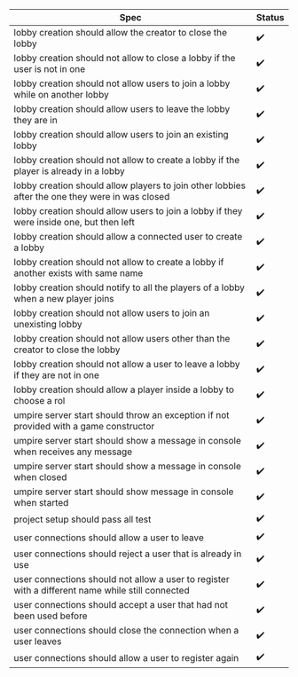 |Spec|Status|
|----|------|
| lobby creation should allow the creator to close the lobby | :heavy_check_mark: |
| lobby creation should not allow to close a lobby if the user is not in one | :heavy_check_mark: |
| lobby creation should not allow users to join a lobby while on another lobby | :heavy_check_mark: |
| lobby creation should allow users to leave the lobby they are in | :heavy_check_mark: |
| lobby creation should allow users to join an existing lobby | :heavy_check_mark: |
| lobby creation should not allow to create a lobby if the player is already in a lobby | :heavy_check_mark: |
| lobby creation should allow players to join other lobbies after the one they were in was closed | :heavy_check_mark: |
| lobby creation should allow users to join a lobby if they were inside one, but then left | :heavy_check_mark: |
| lobby creation should allow a connected user to create a lobby | :heavy_check_mark: |
| lobby creation should not allow to create a lobby if another exists with same name | :heavy_check_mark: |
| lobby creation should notify to all the players of a lobby when a new player joins | :heavy_check_mark: |
| lobby creation should not allow users to join an unexisting lobby | :heavy_check_mark: |
| lobby creation should not allow users other than the creator to close the lobby | :heavy_check_mark: |
| lobby creation should not allow a user to leave a lobby if they are not in one | :heavy_check_mark: |
| lobby creation should allow a player inside a lobby to choose a rol | :heavy_check_mark: |
| umpire server start should throw an exception if not provided with a game constructor | :heavy_check_mark: |
| umpire server start should show a message in console when receives any message | :heavy_check_mark: |
| umpire server start should show a message in console when closed | :heavy_check_mark: |
| umpire server start should show message in console when started | :heavy_check_mark: |
| project setup should pass all test | :heavy_check_mark: |
| user connections should allow a user to leave | :heavy_check_mark: |
| user connections should reject a user that is already in use | :heavy_check_mark: |
| user connections should not allow a user to register with a different name while still connected | :heavy_check_mark: |
| user connections should accept a user that had not been used before | :heavy_check_mark: |
| user connections should close the connection when a user leaves | :heavy_check_mark: |
| user connections should allow a user to register again | :heavy_check_mark: |
